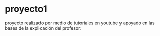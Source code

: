 # proyecto1
proyecto realizado por medio de tutoriales en youtube y apoyado en las bases de la explicación del profesor.
